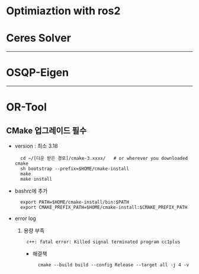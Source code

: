 # Optimiaztion with ros2

# Ceres Solver


----
# OSQP-Eigen


----
# OR-Tool

## CMake 업그레이드 필수 
- version : 최소 3.18

        cd ~/[다운 받은 경로]/cmake-3.xxxx/   # or wherever you downloaded cmake
        sh bootstrap --prefix=$HOME/cmake-install
        make 
        make install

- bashrc에 추가

        export PATH=$HOME/cmake-install/bin:$PATH
        export CMAKE_PREFIX_PATH=$HOME/cmake-install:$CMAKE_PREFIX_PATH

- error log
    1. 용량 부족

            c++: fatal error: Killed signal terminated program cc1plus

        - 해결책
                
                cmake --build build --config Release --target all -j 4 -v